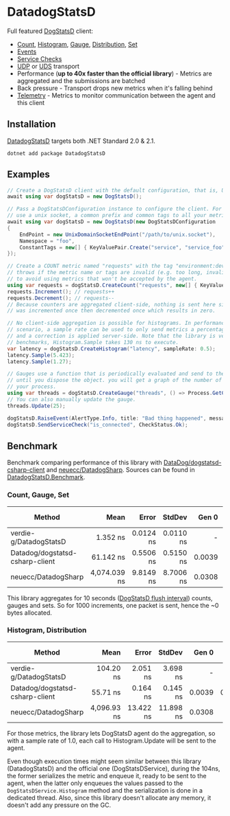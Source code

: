 # DatadogStatsD
Full featured [DogStatsD](https://docs.datadoghq.com/developers/dogstatsd) client:
- [Count](https://docs.datadoghq.com/developers/metrics/types/?tab=count#metric-types),
  [Histogram](https://docs.datadoghq.com/developers/metrics/types/?tab=count#metric-types),
  [Gauge](https://docs.datadoghq.com/developers/metrics/types/?tab=gauge#metric-types),
  [Distribution](https://docs.datadoghq.com/developers/metrics/types/?tab=distribution#metric-types),
  [Set](https://statsd.readthedocs.io/en/v3.2.1/types.html#sets)
- [Events](https://docs.datadoghq.com/events)
- [Service Checks](https://docs.datadoghq.com/developers/service_checks)
- [UDP](https://docs.datadoghq.com/developers/dogstatsd/?tab=hostagent#how-it-works) or
  [UDS](https://docs.datadoghq.com/developers/dogstatsd/unix_socket) transport
- Performance (**up to 40x faster than the official library**) - Metrics are aggregated and the submissions are batched
- Back pressure - Transport drops new metrics when it's falling behind
- [Telemetry](https://docs.datadoghq.com/developers/dogstatsd/high_throughput/?tab=go#client-side-telemetry) -
  Metrics to monitor communication between the agent and this client

## Installation
[DatadogStatsD](https://www.nuget.org/packages/DatadogStatsD) targets both .NET Standard 2.0 & 2.1.

`dotnet add package DatadogStatsD`

## Examples

```csharp
// Create a DogStatsD client with the default configuration, that is, UDP on port 8125.
await using var dogStatsD = new DogStatsD();

// Pass a DogStatsDConfiguration instance to configure the client. For example, to
// use a unix socket, a common prefix and common tags to all your metrics:
await using var dogStatsD = new DogStatsD(new DogStatsDConfiguration
{
    EndPoint = new UnixDomainSocketEndPoint("/path/to/unix.socket"),
    Namespace = "foo",
    ConstantTags = new[] { KeyValuePair.Create("service", "service_foo") },
});

// Create a COUNT metric named "requests" with the tag "environment:dev". The method
// throws if the metric name or tags are invalid (e.g. too long, invalid characters)
// to avoid using metrics that won't be accepted by the agent.
using var requests = dogStatsD.CreateCount("requests", new[] { KeyValuePair.Create("env", "dev") });
requests.Increment(); // requests++
requests.Decrement(); // requests--
// Because counters are aggregated client-side, nothing is sent here since the metric
// was incremented once then decremented once which results in zero.

// No client-side aggregation is possible for histograms. In performance sensitive
// scenario, a sample rate can be used to only send metrics a percentage of the time
// and a correction is applied server-side. Note that the library is very fast. In the
// benchmarks, Histogram.Sample takes 130 ns to execute.
var latency = dogStatsD.CreateHistogram("latency", sampleRate: 0.5);
latency.Sample(5.423);
latency.Sample(1.27);

// Gauges use a function that is periodically evaluated and send to the agent. Here,
// until you dispose the object. you will get a graph of the number of threads in
// your process.
using var threads = dogStatsD.CreateGauge("threads", () => Process.GetCurrentProcess().Threads.Count);
// You can also manually update the gauge.
threads.Update(25);

dogStatsD.RaiseEvent(AlertType.Info, title: "Bad thing happened", message: "This happened");
dogStatsD.SendServiceCheck("is_connected", CheckStatus.Ok);
```

## Benchmark

Benchmark comparing performance of this library
with [DataDog/dogstatsd-csharp-client](https://github.com/DataDog/dogstatsd-csharp-client)
and [neuecc/DatadogSharp](https://github.com/neuecc/DatadogSharp).
Sources can be found in [DatadogStatsD.Benchmark](https://github.com/verdie-g/DatadogStatsD/blob/master/DatadogStatsD.Benchmark/Program.cs).

### Count, Gauge, Set

|                          Method |         Mean |     Error |    StdDev |  Gen 0 | Gen 1 | Gen 2 | Allocated |
|-------------------------------- |-------------:|----------:|----------:|-------:|------:|------:|----------:|
|          verdie-g/DatadogStatsD |     1.352 ns | 0.0124 ns | 0.0110 ns |      - |     - |     - |         - |
| Datadog/dogstatsd-csharp-client |    61.142 ns | 0.5506 ns | 0.5150 ns | 0.0039 |     - |     - |      66 B |
|             neuecc/DatadogSharp | 4,074.039 ns | 9.8149 ns | 8.7006 ns | 0.0308 |     - |     - |     599 B |

This library aggregates for 10 seconds ([DogStatsD flush interval](https://docs.datadoghq.com/developers/dogstatsd/data_aggregation/#how-is-aggregation-performed-with-the-dogstatsd-server))
counts, gauges and sets. So for 1000 increments, one packet is sent, hence the ~0 bytes allocated.

### Histogram, Distribution

|                          Method |        Mean |     Error |    StdDev |  Gen 0 |  Gen 1 | Gen 2 | Allocated |
|-------------------------------- |------------:|----------:|----------:|-------:|-------:|------:|----------:|
|          verdie-g/DatadogStatsD |   104.20 ns |  2.051 ns |  3.698 ns |      - |      - |     - |         - |
| Datadog/dogstatsd-csharp-client |    55.71 ns |  0.164 ns |  0.145 ns | 0.0039 | 0.0001 |     - |      66 B |
|             neuecc/DatadogSharp | 4,096.93 ns | 13.422 ns | 11.898 ns | 0.0308 |      - |     - |     599 B |

For those metrics, the library lets DogStatsD agent do the aggregation, so with
a sample rate of 1.0, each call to Histogram.Update will be sent to the agent.

Even though execution times might seem similar between this library (DatadogStatsD)
and the official one (DogStatsDService), during the 104ns, the former serializes
the metric and enqueue it, ready to be sent to the agent, when the latter only
enqueues the values passed to the `DogStatsDService.Histogram` method and the
serialization is done in a dedicated thread. Also, since this library doesn't allocate
any memory, it doesn't add any pressure on the GC.
